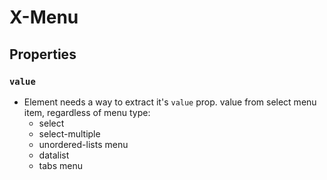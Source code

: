 # X-Menu

## Properties

### `value`

- Element needs a way to extract it's `value` prop. value from select menu item,
  regardless of menu type:
  - select
  - select-multiple
  - unordered-lists menu
  - datalist
  - tabs menu
